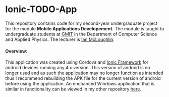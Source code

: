 # Ionic-TODO-App
This repository contains code for my second-year undergraduate project for the module **Mobile Applications Developement.** The module is taught to undergraduate students at [GMIT](http://www.gmit.ie/) in the Department of Computer Science and Applied Physics. The lecturer is [Ian McLoughlin](https://ianmcloughlin.github.io/).

#### Overview:
This application was created using Cordova and [Ionic Framework](https://ionicframework.com/) for android devices running any 4.x version. This version of android is no longer used and as such the application may no longer function as intended thus I recommend rebuilding the APK file for the current version of android before using the application.
An enchanced Windows application that is similar in functionality can be viewed in my other repository [here](https://github.com/RicardsGraudins/Do-Diddly).
